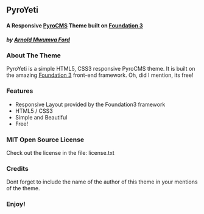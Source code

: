 ## PyroYeti
#### A Responsive [PyroCMS](https://pyrocms.com) Theme built on [Foundation 3](http://foundation.zurb.com/)

##### by [Arnold Mwumva Ford](https://twitter.com/fordarnold)

### About The Theme
PyroYeti is a simple HTML5, CSS3 responsive PyroCMS theme. It is built on the amazing [Foundation 3](http://foundation.zurb.com/) front-end framework.
Oh, did I mention, its free!

### Features
* Responsive Layout provided by the Foundation3 framework
* HTML5 / CSS3
* Simple and Beautiful
* Free!

### MIT Open Source License
Check out the license in the file:
	license.txt

### Credits
Dont forget to include the name of the author of this theme in your mentions of the theme.

### Enjoy!
